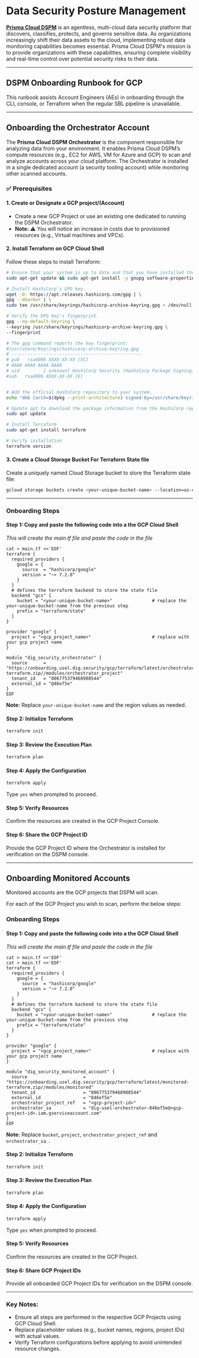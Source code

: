 # Data Security Posture Management

[**Prisma Cloud DSPM**](https://docs.prismacloud.io/en/enterprise-edition/content-collections/data-security-posture-management/data-security-posture-management) is an agentless, multi-cloud data security platform that discovers, classifies, protects, and governs sensitive data. As organizations increasingly shift their data assets to the cloud, implementing robust data monitoring capabilities becomes essential. Prisma Cloud DSPM's mission is to provide organizations with these capabilities, ensuring complete visibility and real-time control over potential security risks to their data.

---

## DSPM Onboarding Runbook for GCP

This runbook assists Account Engineers (AEs) in onboarding through the CLI, console, or Terraform when the regular SBL pipeline is unavailable.

---

## Onboarding the Orchestrator Account

The **Prisma Cloud DSPM Orchestrator** is the component responsible for analyzing data from your environment. It enables Prisma Cloud DSPM’s compute resources (e.g., EC2 for AWS, VM for Azure and GCP) to scan and analyze accounts across your cloud platform. The Orchestrator is installed in a single dedicated account (a security tooling account) while monitoring other scanned accounts.

### ✅ Prerequisites

#### 1. Create or Designate a GCP project/(Account)
   - Create a new GCP Project or use an existing one dedicated to running the DSPM Orchestrator.
   - **Note:** ⚠️ You will notice an increase in costs due to provisioned resources (e.g., Virtual machines and VPCs).

#### 2. Install Terraform on GCP Cloud Shell
   Follow these steps to install Terraform:

   ```bash
   # Ensure that your system is up to date and that you have installed the `gnupg` and `software-properties-common` packages. You will use these packages to verify HashiCorp's GPG signature and install HashiCorp's Debian package repository.
   sudo apt-get update && sudo apt-get install -y gnupg software-properties-common

   # Install HashiCorp's GPG key.
   wget -O- https://apt.releases.hashicorp.com/gpg | \
   gpg --dearmor | \
   sudo tee /usr/share/keyrings/hashicorp-archive-keyring.gpg > /dev/null

   # Verify the GPG key's fingerprint.
   gpg --no-default-keyring \
   --keyring /usr/share/keyrings/hashicorp-archive-keyring.gpg \
   --fingerprint
   
   # The gpg command reports the key fingerprint:
   #/usr/share/keyrings/hashicorp-archive-keyring.gpg
   # -------------------------------------------------
   # pub   rsa4096 XXXX-XX-XX [SC]
   # AAAA AAAA AAAA AAAA
   # uid         [ unknown] HashiCorp Security (HashiCorp Package Signing) <security+packaging@hashicorp.com>
   #sub   rsa4096 XXXX-XX-XX [E]


   # Add the official HashiCorp repository to your system.
   echo "deb [arch=$(dpkg --print-architecture) signed-by=/usr/share/keyrings/hashicorp-archive-keyring.gpg] https://apt.releases.hashicorp.com $(grep -oP '(?<=UBUNTU_CODENAME=).*' /etc/os-release || lsb_release -cs) main" | sudo tee /etc/apt/sources.list.d/hashicorp.list

   # Update apt to download the package information from the HashiCorp repository.
   sudo apt update

   # Install Terraform
   sudo apt-get install terraform

   # Verify installation
   terraform version
   ```

#### 3. Create a Cloud Storage Bucket For Terraform State file
   Create a uniquely named Cloud Storage bucket to store the Terraform state file:

   ```bash
   gcloud storage buckets create <your-unique-bucket-name> --location=us-central1
   ```

---

### Onboarding Steps

#### Step 1: Copy and paste the following code into a the GCP Cloud Shell 

_This will create the main.tf file and paste the code in the file_
   
```
cat > main.tf <<'EOF'
terraform {
  required_providers {
    google = {
      source  = "hashicorp/google"
      version = "~> 7.2.0"
    }
  }
  # defines the terraform backend to store the state file
  backend "gcs" {
    bucket = "<your-unique-bucket-name>"               # replace the your-unique-bucket-name from the previous step
    prefix = "terraform/state"
  }
}

provider "google" {
  project = "<gcp_project_name>"                       # replace with your gcp project name
}

module "dig_security_orchestrator" {
  source      = "https://onboarding.usel.dig.security/gcp/terraform/latest/orchestrator-terraform.zip//modules/orchestrator_project"
  tenant_id   = "806775379468908544"
  external_id = "@46ef5e"
}
EOF
```

   **Note:** Replace `your-unique-bucket-name` and the region values as needed.

#### Step 2: Initialize Terraform
   ```bash
   terraform init
   ```

#### Step 3: Review the Execution Plan
   ```bash
   terraform plan
   ```

#### Step 4: Apply the Configuration
   ```bash
   terraform apply
   ```
   Type `yes` when prompted to proceed.

#### Step 5: Verify Resources
   Confirm the resources are created in the GCP Project Console.

#### Step 6: Share the GCP Project ID
   Provide the GCP Project ID where the Orchestrator is installed for verification on the DSPM console.

---

## Onboarding Monitored Accounts

Monitored accounts are the GCP projects that DSPM will scan.

For each of the GCP Project you wish to scan, perform the below steps:

### Onboarding Steps

#### Step 1: Copy and paste the following code into a the GCP Cloud Shell 

_This will create the main.tf file and paste the code in the file_

```
cat > main.tf <<'EOF'
cat > main.tf <<'EOF'
terraform {
  required_providers {
    google = {
      source  = "hashicorp/google"
      version = "~> 7.2.0"
    }
  }
  # defines the terraform backend to store the state file
  backend "gcs" {
    bucket = "<your-unique-bucket-name>"               # replace the your-unique-bucket-name from the previous step
    prefix = "terraform/state"
  }
}

provider "google" {
  project = "<gcp_project_name>"                       # replace with your gcp project name
}

module "dig_security_monitored_account" {
  source                     = "https://onboarding.usel.dig.security/gcp/terraform/latest/monitored-terraform.zip//modules/monitored"
  tenant_id                  = "806775379468908544"
  external_id                = "046ef5e"
  orchestrator_project_ref   = "<gcp-project-id>"
  orchestrator_sa            = "dig-usel-orchestrator-046ef5e@<gcp-project-id>.iam.gserviceaccount.com"
}
EOF
```

   **Note:** Replace `bucket`, `project`, `orchestrator_project_ref` and `orchestrator_sa `.

#### Step 2: Initialize Terraform
   ```bash
   terraform init
   ```

#### Step 3: Review the Execution Plan
   ```bash
   terraform plan
   ```

#### Step 4: Apply the Configuration
   ```bash
   terraform apply
   ```
   Type `yes` when prompted to proceed.

#### Step 5: Verify Resources
   Confirm the resources are created in the GCP Project.

#### Step 6: Share GCP Project IDs
   Provide all onboarded GCP Project IDs for verification on the DSPM console.

---

### Key Notes:
- Ensure all steps are performed in the respective GCP Projects using GCP Cloud Shell.
- Replace placeholder values (e.g., bucket names, regions, project IDs) with actual values.
- Verify Terraform configurations before applying to avoid unintended resource changes.